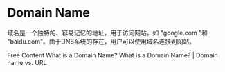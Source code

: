 # Domain Name

域名是一个独特的、容易记忆的地址，用于访问网站，如 "google.com "和 "baidu.com"。由于DNS系统的存在，用户可以使用域名连接到网站。

<ResourceGroupTitle>Free Content</ResourceGroupTitle>
<BadgeLink colorScheme='yellow' badgeText='Read' href='hhttps://developer.mozilla.org/zh-CN/docs/Learn/Common_questions/What_is_a_domain_name'>What is a Domain Name?</BadgeLink>
<BadgeLink colorScheme='yellow' badgeText='Read' href='https://www.cloudflare.com/zh-cn/learning/dns/glossary/what-is-a-domain-name/'>What is a Domain Name? | Domain name vs. URL</BadgeLink>
<!-- <BadgeLink badgeText='Watch' href='https://www.youtube.com/watch?v=Y4cRx19nhJk'>A Beginners Guide to How Domain Names Work</BadgeLink> -->
